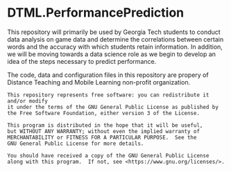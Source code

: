 # DTML.PerformancePrediction

This repository will primarily be used by Georgia Tech students to conduct data analysis on game data and determine the correlations between certain words and the accuracy with which students retain information. In addition, we will be moving towards a data science role as we begin to develop an idea of the steps necessary to predict performance.

The code, data and configuration files in this repository are propery of Distance Teaching and Mobile Learning non-profit organization.  
    
    This repository represents free software: you can redistribute it and/or modify
    it under the terms of the GNU General Public License as published by
    the Free Software Foundation, either version 3 of the License.

    This program is distributed in the hope that it will be useful,
    but WITHOUT ANY WARRANTY; without even the implied warranty of
    MERCHANTABILITY or FITNESS FOR A PARTICULAR PURPOSE.  See the
    GNU General Public License for more details.

    You should have received a copy of the GNU General Public License
    along with this program.  If not, see <https://www.gnu.org/licenses/>.
